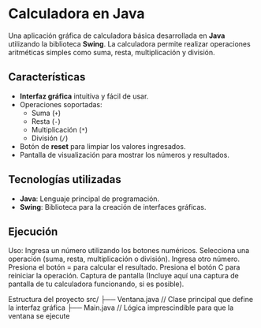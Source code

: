 # Calculadora en Java

Una aplicación gráfica de calculadora básica desarrollada en **Java** utilizando la biblioteca **Swing**. La calculadora permite realizar operaciones aritméticas simples como suma, resta, multiplicación y división.

## Características

- **Interfaz gráfica** intuitiva y fácil de usar.
- Operaciones soportadas:
  - Suma (`+`)
  - Resta (`-`)
  - Multiplicación (`*`)
  - División (`/`)
- Botón de **reset** para limpiar los valores ingresados.
- Pantalla de visualización para mostrar los números y resultados.

## Tecnologías utilizadas

- **Java**: Lenguaje principal de programación.
- **Swing**: Biblioteca para la creación de interfaces gráficas.

## Ejecución
Uso:
Ingresa un número utilizando los botones numéricos.
Selecciona una operación (suma, resta, multiplicación o división).
Ingresa otro número.
Presiona el botón = para calcular el resultado.
Presiona el botón C para reiniciar la operación.
Captura de pantalla
(Incluye aquí una captura de pantalla de tu calculadora funcionando, si es posible).

Estructura del proyecto
src/
├── Ventana.java          // Clase principal que define la interfaz gráfica
├── Main.java      // Lógica imprescindible para que la ventana se ejecute
